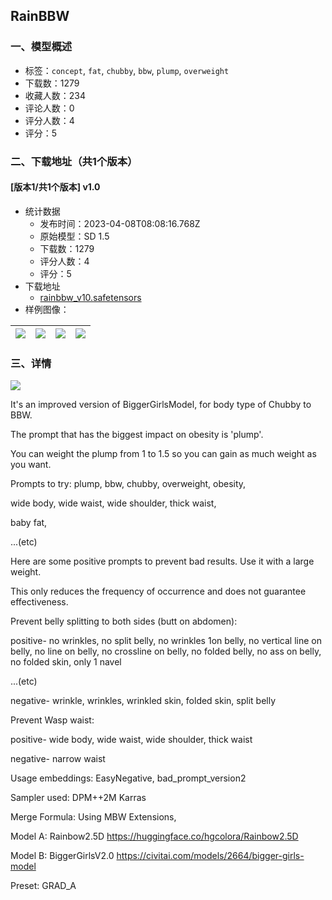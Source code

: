 ## RainBBW
### 一、模型概述

- 标签：`concept`, `fat`, `chubby`, `bbw`, `plump`, `overweight`
- 下载数：1279
- 收藏人数：234
- 评论人数：0
- 评分人数：4
- 评分：5

### 二、下载地址（共1个版本）

#### [版本1/共1个版本] v1.0

- 统计数据
  - 发布时间：2023-04-08T08:08:16.768Z
  - 原始模型：SD 1.5
  - 下载数：1279
  - 评分人数：4
  - 评分：5
- 下载地址
  - [rainbbw_v10.safetensors](https://civitai.com/api/download/models/39787)
- 样例图像：

| <img src="https://image.civitai.com/xG1nkqKTMzGDvpLrqFT7WA/29c1625d-6182-4529-f6a7-791e5c52a800/width=450/440584.jpeg" /> | <img src="https://image.civitai.com/xG1nkqKTMzGDvpLrqFT7WA/36b0b40f-8040-43f7-83fa-a4666c8a2d00/width=450/440583.jpeg" /> | <img src="https://image.civitai.com/xG1nkqKTMzGDvpLrqFT7WA/0d872da2-9559-48dc-1471-96c22ab02500/width=450/440600.jpeg" /> | <img src="https://image.civitai.com/xG1nkqKTMzGDvpLrqFT7WA/bdee150c-b2ba-4217-b3ab-57b9cba1d700/width=450/440604.jpeg" /> |
| ---- | ---- | ---- | ---- |


### 三、详情
<img src="https://imagecache.civitai.com/xG1nkqKTMzGDvpLrqFT7WA/392ef83e-93c0-4e03-b2d3-680fb078dd00/width=525/392ef83e-93c0-4e03-b2d3-680fb078dd00.jpeg" /><p></p><p></p><p>It's an improved version of BiggerGirlsModel, for body type of Chubby to BBW.</p><p></p><p>The prompt that has the biggest impact on obesity is 'plump'.</p><p>You can weight the plump from 1 to 1.5 so you can gain as much weight as you want.</p><p></p><p>Prompts to try: plump, bbw, chubby, overweight, obesity,</p><p>wide body, wide waist, wide shoulder, thick waist,</p><p>baby fat,</p><p>...(etc)</p><p></p><p>Here are some positive prompts to prevent bad results. Use it with a large weight.</p><p>This only reduces the frequency of occurrence and does not guarantee effectiveness.</p><p></p><p>Prevent belly splitting to both sides (butt on abdomen):</p><p>positive- no wrinkles, no split belly, no wrinkles 1on belly, no vertical line on belly, no line on belly, no crossline on belly, no folded belly, no ass on belly, no folded skin, only 1 navel</p><p>...(etc)</p><p>negative- wrinkle, wrinkles, wrinkled skin, folded skin, split belly</p><p></p><p>Prevent Wasp waist:</p><p>positive- wide body, wide waist, wide shoulder, thick waist</p><p>negative- narrow waist</p><p></p><p>Usage embeddings: EasyNegative, bad_prompt_version2</p><p>Sampler used: DPM++2M Karras</p><p>Merge Formula: Using MBW Extensions,</p><p>Model A: Rainbow2.5D <a target="_blank" rel="ugc" href="https://huggingface.co/hgcolora/Rainbow2.5D">https://huggingface.co/hgcolora/Rainbow2.5D</a></p><p>Model B: BiggerGirlsV2.0 <a target="_blank" rel="ugc" href="https://civitai.com/models/2664/bigger-girls-model">https://civitai.com/models/2664/bigger-girls-model</a></p><p>Preset: GRAD_A</p><p></p><p></p>